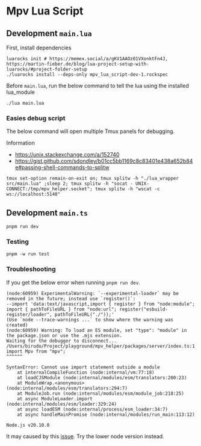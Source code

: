 # Mpv Lua Script

## Development `main.lua`

First, install dependencies

```shell
luarocks init # https://memex.social/a/gKV1AAOz01VXonktFn4J, https://martin-fieber.de/blog/lua-project-setup-with-luarocks/#project-folder-setup
./luarocks install --deps-only mpv_lua_script-dev-1.rockspec
```

Before `main.lua`, run the below command to tell the lua using the installed lua_module

```shell
./lua main.lua
```

### Easies debug script

The below command will open multiple Tmux panels for debugging.

Information

- <https://unix.stackexchange.com/a/152740>
- <https://gist.github.com/sdondley/b01cc5bb1169c8c83401e438a652b84e#passing-shell-commands-to-splitw>

```shell
tmux set-option remain-on-exit on; tmux splitw -h "./lua_wrapper src/main.lua" ;sleep 2; tmux splitw -h "socat - UNIX-CONNECT:/tmp/mpv_helper.socket"; tmux splitw -h "wscat -c ws://localhost:5140"

```

## Development `main.ts`

```shell
pnpm run dev
```

### Testing

```shell
pnpm -w run test
```

### Troubleshooting

If you get the below error when running `pnpm run dev`.

```shell
(node:60959) ExperimentalWarning: `--experimental-loader` may be removed in the future; instead use `register()`:
--import 'data:text/javascript,import { register } from "node:module"; import { pathToFileURL } from "node:url"; register("esbuild-register/loader", pathToFileURL("./"));'
(Use `node --trace-warnings ...` to show where the warning was created)
(node:60959) Warning: To load an ES module, set "type": "module" in the package.json or use the .mjs extension.
Waiting for the debugger to disconnect...
/Users/birudo/Project/playground/mpv_helper/packages/server/index.ts:1
import Mpv from "mpv";
^^^^^^

SyntaxError: Cannot use import statement outside a module
    at internalCompileFunction (node:internal/vm:77:18)
    at loadCJSModule (node:internal/modules/esm/translators:200:23)
    at ModuleWrap.<anonymous> (node:internal/modules/esm/translators:294:7)
    at ModuleJob.run (node:internal/modules/esm/module_job:218:25)
    at async ModuleLoader.import (node:internal/modules/esm/loader:329:24)
    at async loadESM (node:internal/process/esm_loader:34:7)
    at async handleMainPromise (node:internal/modules/run_main:113:12)

Node.js v20.10.0
```

It may caused by this [issue](https://github.com/egoist/esbuild-register/issues/96). Try the lower node version instead.
